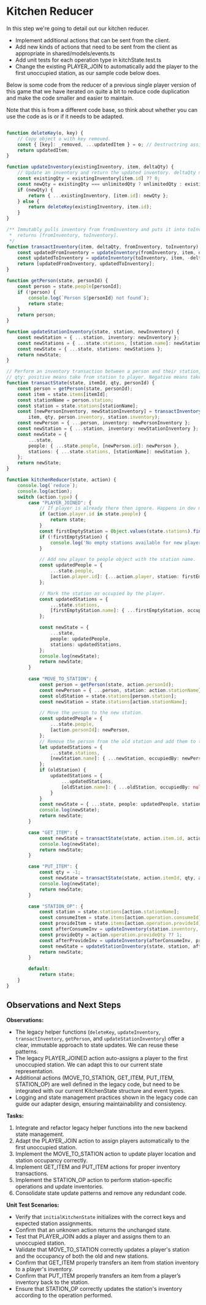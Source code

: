 # Kitchen Reducer

In this step we're going to detail out our kitchen reducer.

* Implement additional actions that can be sent from the client.
* Add new kinds of actions that need to be sent from the client as appropriate in shared/models/events.ts
* Add unit tests for each operation type in kitchState.test.ts
* Change the existing PLAYER_JOIN to automatically add the player to the first unoccupied station, as our sample code below does.

Below is some code from the reducer of a previous single player version of this game
that we have iterated on quite a bit to reduce code duplication and make the code
smaller and easier to maintain.

Note that this is from a different code base, so think about whether you can use the code as is or if it needs to be adapted.


```ts

function deleteKey(o, key) {
    // Copy object o with key removed.
    const { [key]: _removed, ...updatedItem } = o; // Destructring assignment which removes the key.
    return updatedItem;
}

function updateInventory(existingInventory, item, deltaQty) {
    // Update an inventory and return the updated inventory. deltaQty negative to reduce, positive to increase.
    const existingQty = existingInventory[item.id] ?? 0;
    const newQty = existingQty === unlimitedQty ? unlimitedQty : existingQty + deltaQty;
    if (newQty) {
        return { ...existingInventory, [item.id]: newQty };
    } else {
        return deleteKey(existingInventory, item.id);
    }
}

/** Immutably pulls inventory from fromInventory and puts it into toInventory.
 *  returns [fromInventory, toInventory].
 */ 
function transactInventory(item, deltaQty, fromInventory, toInventory) {
    const updatedFromInventory = updateInventory(fromInventory, item, deltaQty);
    const updatedToInventory = updateInventory(toInventory, item, -deltaQty);
    return [updatedFromInventory, updatedToInventory];
}

function getPerson(state, personId) {
    const person = state.people[personId];
    if (!person) {
        console.log(`Person ${personId} not found`);
        return state;
    }
    return person;
}

function updateStationInventory(state, station, newInventory) {
    const newStation = { ...station, inventory: newInventory };
    const newStations = { ...state.stations, [station.name]: newStation };
    const newState = { ...state, stations: newStations };
    return newState;
}

// Perform an inventory transaction between a person and their station, returning the new state.
// qty: positive means take from station to player. Negative means take from player and add to station.
function transactState(state, itemId, qty, personId) {
    const person = getPerson(state, personId);
    const item = state.items[itemId];
    const stationName = person.station;
    const station = state.stations[stationName];
    const [newPersonInventory, newStationInventory] = transactInventory(
        item, qty, person.inventory, station.inventory);
    const newPerson = { ...person, inventory: newPersonInventory };
    const newStation = { ...station, inventory: newStationInventory };
    const newState = {
        ...state,
        people: { ...state.people, [newPerson.id]: newPerson },
        stations: { ...state.stations, [stationName]: newStation },
    };
    return newState;
}

function kitchenReducer(state, action) {
    console.log(`reduce`);
    console.log(action);
    switch (action.type) {
        case "PLAYER_JOINED": {
            // If player is already there then ignore. Happens in dev mode with events firing twice.
            if (action.player.id in state.people) {
                return state;
            }
            const firstEmptyStation = Object.values(state.stations).find(station => !station.occupiedBy);
            if (!firstEmptyStation) {
                console.log('No empty stations available for new player');
            }

            // Add new player to people object with the station name.
            const updatedPeople = {
                ...state.people,
                [action.player.id]: {...action.player, station: firstEmptyStation.name }
            };

            // Mark the station as occupied by the player.
            const updatedStations = {
                ...state.stations,
                [firstEmptyStation.name]: { ...firstEmptyStation, occupiedBy: action.player}
            };

            const newState = {
                ...state,
                people: updatedPeople,
                stations: updatedStations,
            };
            console.log(newState);
            return newState;
        }
            
        case "MOVE_TO_STATION": {
            const person = getPerson(state, action.personId);
            const newPerson = { ...person, station: action.stationName};
            const oldStation = state.stations[person.station];
            const newStation = state.stations[action.stationName];

            // Move the person to the new station.
            const updatedPeople = {
                ...state.people,
                [action.personId]: newPerson,
            };
            // Remove the person from the old station and add them to the new station.
            let updatedStations = {
                ...state.stations,
                [newStation.name]: { ...newStation, occupiedBy: newPerson },
            };
            if (oldStation) {
                updatedStations = {
                    ...updatedStations,
                    [oldStation.name]: { ...oldStation, occupiedBy: null },
                }
            }
            const newState = { ...state, people: updatedPeople, stations: updatedStations };
            console.log(newState);
            return newState;
        }

        case "GET_ITEM": {
            const newState = transactState(state, action.item.id, action.qty, action.personId);
            console.log(newState);
            return newState;
        }

        case "PUT_ITEM": {
            const qty = -1;
            const newState = transactState(state, action.itemId, qty, action.fromPersonId);
            console.log(newState);
            return newState;
        }

        case "STATION_OP": {
            const station = state.stations[action.stationName];
            const consumeItem = state.items[action.operation.consumeId];
            const provideItem = state.items[action.operation.provideId];
            const afterConsumeInv = updateInventory(station.inventory, consumeItem, -1);
            const provideQty = action.operation.provideQty ?? 1;
            const afterProvideInv = updateInventory(afterConsumeInv, provideItem, provideQty);
            const newState = updateStationInventory(state, station, afterProvideInv);
            return newState;
        }

        default:
            return state;
    }
}
```
## Observations and Next Steps

**Observations:**
- The legacy helper functions (`deleteKey`, `updateInventory`, `transactInventory`, `getPerson`, and `updateStationInventory`) offer a clear, immutable approach to state updates. We can reuse these patterns.
- The legacy PLAYER_JOINED action auto-assigns a player to the first unoccupied station. We can adapt this to our current state representation.
- Additional actions (MOVE_TO_STATION, GET_ITEM, PUT_ITEM, STATION_OP) are well defined in the legacy code, but need to be integrated with our current KitchenState structure and event types.
- Logging and state management practices shown in the legacy code can guide our adapter design, ensuring maintainability and consistency.

**Tasks:**
1. Integrate and refactor legacy helper functions into the new backend state management.
2. Adapt the PLAYER_JOIN action to assign players automatically to the first unoccupied station.
3. Implement the MOVE_TO_STATION action to update player location and station occupancy correctly.
4. Implement GET_ITEM and PUT_ITEM actions for proper inventory transactions.
5. Implement the STATION_OP action to perform station-specific operations and update inventories.
6. Consolidate state update patterns and remove any redundant code.

**Unit Test Scenarios:**
- Verify that `initialKitchenState` initializes with the correct keys and expected station assignments.
- Confirm that an unknown action returns the unchanged state.
- Test that PLAYER_JOIN adds a player and assigns them to an unoccupied station.
- Validate that MOVE_TO_STATION correctly updates a player's station and the occupancy of both the old and new stations.
- Confirm that GET_ITEM properly transfers an item from station inventory to a player's inventory.
- Confirm that PUT_ITEM properly transfers an item from a player’s inventory back to the station.
- Ensure that STATION_OP correctly updates the station's inventory according to the operation performed.
